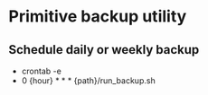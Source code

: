 # Primitive backup utility
## Schedule daily or weekly backup
* crontab -e
* 0 {hour} * * * {path}/run_backup.sh